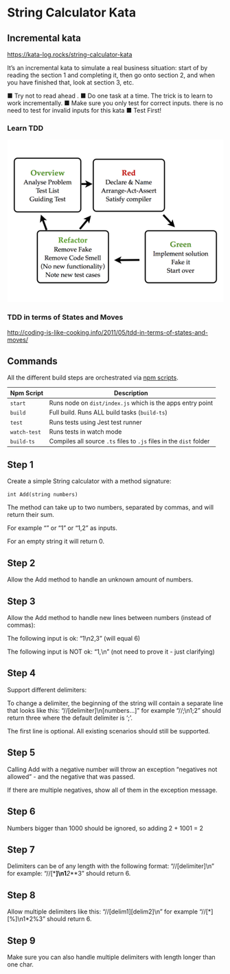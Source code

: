 # String Calculator Kata

## Incremental kata

https://kata-log.rocks/string-calculator-kata

It’s an incremental kata to simulate a real business situation: start of by reading the section 1 and completing it, then go onto section 2, and when you have finished that, look at section 3, etc.

■ Try not to read ahead .
■ Do one task at a time. The trick is to learn to work incrementally.
■ Make sure you only test for correct inputs. there is no need to test for invalid inputs for
this kata
■ Test First!

### Learn TDD

![alt text](https://github.com/jferrl/String-Calculator-Kata/blob/master/resources/TDDStatesMoves.001.jpg)

### TDD in terms of States and Moves

http://coding-is-like-cooking.info/2011/05/tdd-in-terms-of-states-and-moves/

## Commands

All the different build steps are orchestrated via [npm scripts](https://docs.npmjs.com/misc/scripts).

| Npm Script   | Description                                                         |
| ------------ | ------------------------------------------------------------------- |
| `start`      | Runs node on `dist/index.js` which is the apps entry point          |
| `build`      | Full build. Runs ALL build tasks (`build-ts`)                       |
| `test`       | Runs tests using Jest test runner                                   |
| `watch-test` | Runs tests in watch mode                                            |
| `build-ts`   | Compiles all source `.ts` files to `.js` files in the `dist` folder |

## Step 1

Create a simple String calculator with a method signature:

    int Add(string numbers)

The method can take up to two numbers, separated by commas, and will return their sum.

For example “” or “1” or “1,2” as inputs.

For an empty string it will return 0.

## Step 2

Allow the Add method to handle an unknown amount of numbers.

## Step 3

Allow the Add method to handle new lines between numbers (instead of commas):

The following input is ok: “1\n2,3” (will equal 6)

The following input is NOT ok: “1,\n” (not need to prove it - just clarifying)

## Step 4

Support different delimiters:

To change a delimiter, the beginning of the string will contain a separate line that looks like this: “//[delimiter]\n[numbers…]” for example “//;\n1;2” should return three where the default delimiter is ‘;’.

The first line is optional. All existing scenarios should still be supported.

## Step 5

Calling Add with a negative number will throw an exception “negatives not allowed” - and the negative that was passed.

If there are multiple negatives, show all of them in the exception message.

## Step 6

Numbers bigger than 1000 should be ignored, so adding 2 + 1001 = 2

## Step 7

Delimiters can be of any length with the following format: “//[delimiter]\n” for example: “//[***]\n1**_2_**3” should return 6.

## Step 8

Allow multiple delimiters like this: “//[delim1][delim2]\n” for example “//[\*][%]\n1\*2%3” should return 6.

## Step 9

Make sure you can also handle multiple delimiters with length longer than one char.

